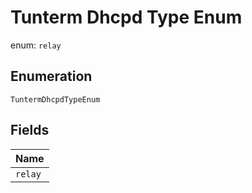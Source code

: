 
# Tunterm Dhcpd Type Enum

enum: `relay`

## Enumeration

`TuntermDhcpdTypeEnum`

## Fields

| Name |
|  --- |
| `relay` |


